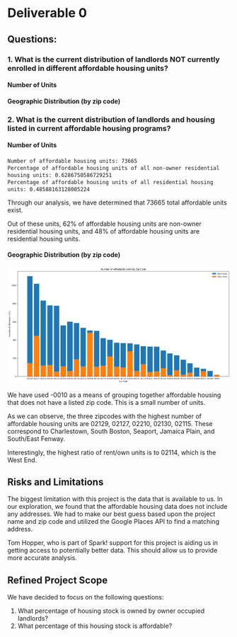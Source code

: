 # Deliverable 0


## Questions:

### 1. What is the current distribution of landlords NOT currently enrolled in different affordable housing units?

#### Number of Units

#### Geographic Distribution (by zip code)

### 2. What is the current distribution of landlords and housing listed in current affordable housing programs?

#### Number of Units

```
Number of affordable housing units: 73665
Percentage of affordable housing units of all non-owner residential housing units: 0.6286750586729251
Percentage of affordable housing units of all residential housing units: 0.48588163128005224
```

Through our analysis, we have determined that 73665 total affordable units exist.

Out of these units, 62% of affordable housing units are non-owner residential
housing units, and 48% of affordable housing units are residential housing units.

#### Geographic Distribution (by zip code)

![image](./images/affordable_units_by_zipcode.png)

We have used -0010 as a means of grouping together affordable housing that does
not have a listed zip code. This is a small number of units.

As we can observe, the three zipcodes with the highest number of affordable
housing units are 02129, 02127, 02210, 02130, 02115. These correspond to
Charlestown, South Boston, Seaport, Jamaica Plain, and South/East Fenway.

Interestingly, the highest ratio of rent/own units is to 02114, which is the
West End.

## Risks and Limitations

The biggest limitation with this project is the data that is available to us.
In our exploration, we found that the affordable housing data does not include
any addresses. We had to make our best guess based upon the project name and
zip code and utilized the Google Places API to find a matching address.

Tom Hopper, who is part of Spark! support for this project is aiding us in getting
access to potentially better data. This should allow us to provide more accurate
analysis.

## Refined Project Scope

We have decided to focus on the following questions:
1. What percentage of housing stock is owned by owner occupied landlords?
2. What percentage of this housing stock is affordable?